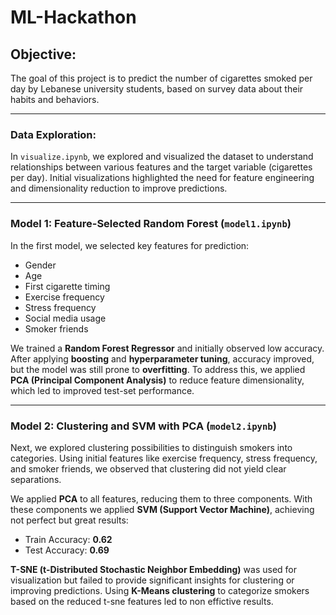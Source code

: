 # ML-Hackathon

## Objective:
The goal of this project is to predict the number of cigarettes smoked per day by Lebanese university students, based on survey data about their habits and behaviors.

---

### Data Exploration:
In `visualize.ipynb`, we explored and visualized the dataset to understand relationships between various features and the target variable (cigarettes per day). Initial visualizations highlighted the need for feature engineering and dimensionality reduction to improve predictions.

---

### Model 1: Feature-Selected Random Forest (`model1.ipynb`)
In the first model, we selected key features for prediction:
- Gender
- Age
- First cigarette timing
- Exercise frequency
- Stress frequency
- Social media usage
- Smoker friends

We trained a **Random Forest Regressor** and initially observed low accuracy. After applying **boosting** and **hyperparameter tuning**, accuracy improved, but the model was still prone to **overfitting**. To address this, we applied **PCA (Principal Component Analysis)** to reduce feature dimensionality, which led to improved test-set performance.

---

### Model 2: Clustering and SVM with PCA (`model2.ipynb`)
Next, we explored clustering possibilities to distinguish smokers into categories. Using initial features like exercise frequency, stress frequency, and smoker friends, we observed that clustering did not yield clear separations.

We applied **PCA** to all features, reducing them to three components. With these components we applied **SVM (Support Vector Machine)**, achieving not perfect but great results:
  - Train Accuracy: **0.62**
  - Test Accuracy: **0.69**

**T-SNE (t-Distributed Stochastic Neighbor Embedding)** was used for visualization but failed to provide significant insights for clustering or improving predictions. Using **K-Means clustering** to categorize smokers based on the reduced t-sne features led to non effictive results.